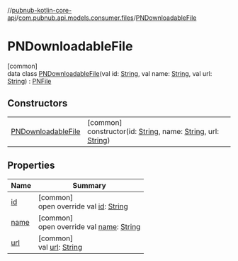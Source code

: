 //[pubnub-kotlin-core-api](../../../index.md)/[com.pubnub.api.models.consumer.files](../index.md)/[PNDownloadableFile](index.md)

# PNDownloadableFile

[common]\
data class [PNDownloadableFile](index.md)(val id: [String](https://kotlinlang.org/api/core/kotlin-stdlib/kotlin/-string/index.html), val name: [String](https://kotlinlang.org/api/core/kotlin-stdlib/kotlin/-string/index.html), val url: [String](https://kotlinlang.org/api/core/kotlin-stdlib/kotlin/-string/index.html)) : [PNFile](../-p-n-file/index.md)

## Constructors

| | |
|---|---|
| [PNDownloadableFile](-p-n-downloadable-file.md) | [common]<br>constructor(id: [String](https://kotlinlang.org/api/core/kotlin-stdlib/kotlin/-string/index.html), name: [String](https://kotlinlang.org/api/core/kotlin-stdlib/kotlin/-string/index.html), url: [String](https://kotlinlang.org/api/core/kotlin-stdlib/kotlin/-string/index.html)) |

## Properties

| Name | Summary |
|---|---|
| [id](id.md) | [common]<br>open override val [id](id.md): [String](https://kotlinlang.org/api/core/kotlin-stdlib/kotlin/-string/index.html) |
| [name](name.md) | [common]<br>open override val [name](name.md): [String](https://kotlinlang.org/api/core/kotlin-stdlib/kotlin/-string/index.html) |
| [url](url.md) | [common]<br>val [url](url.md): [String](https://kotlinlang.org/api/core/kotlin-stdlib/kotlin/-string/index.html) |

